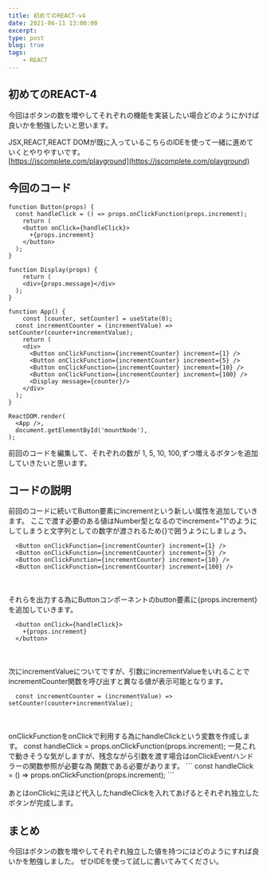 ```yaml
---
title: 初めてのREACT-v4
date: 2021-06-11 13:00:00
excerpt:
type: post
blog: true
tags:
    - REACT
---
```



## 初めてのREACT-4
今回はボタンの数を増やしてそれぞれの機能を実装したい場合どのようにかけば良いかを勉強したいと思います。
  
JSX,REACT,REACT DOMが既に入っているこちらのIDEを使って一緒に進めていくとやりやすいです。  
[https://jscomplete.com/playground](https://jscomplete.com/playground)  

## 今回のコード

```
function Button(props) {
  const handleClick = () => props.onClickFunction(props.increment);
	return (
  	<button onClick={handleClick}>
      +{props.increment}
    </button>
  );
}

function Display(props) {
	return (
  	<div>{props.message}</div>
  );
}

function App() {
	const [counter, setCounter] = useState(0);
  const incrementCounter = (incrementValue) => setCounter(counter+incrementValue);
	return (
    <div>
      <Button onClickFunction={incrementCounter} increment={1} />
      <Button onClickFunction={incrementCounter} increment={5} />
      <Button onClickFunction={incrementCounter} increment={10} />
      <Button onClickFunction={incrementCounter} increment={100} />
      <Display message={counter}/>
    </div>  
  );
}

ReactDOM.render(
  <App />, 
  document.getElementById('mountNode'),
);
```
前回のコードを編集して、それぞれの数が 1, 5, 10, 100,ずつ増えるボタンを追加していきたいと思います。
  
## コードの説明
前回のコードに続いてButton要素にincrementという新しい属性を追加していきます。
ここで渡す必要のある値はNumber型となるのでincrement="1"のようにしてしまうと文字列としての数字が渡されるため{}で囲うようにしましょう。
<br>
```
  <Button onClickFunction={incrementCounter} increment={1} />
  <Button onClickFunction={incrementCounter} increment={5} />
  <Button onClickFunction={incrementCounter} increment={10} />
  <Button onClickFunction={incrementCounter} increment={100} />
```
<br>
<br>
それらを出力する為にButtonコンポーネントのbutton要素に{props.increment}を追加していきます。

```
  <button onClick={handleClick}>
    +{props.increment}
  </button>
```
<br>
<br>
次にincrementValueについてですが、引数にincrementValueをいれることでincrementCounter関数を呼び出すと異なる値が表示可能となります。

```
  const incrementCounter = (incrementValue) => setCounter(counter+incrementValue);
```
<br>
<br>
onClickFunctionをonClickで利用する為にhandleClickという変数を作成します。  
const handleClick =  props.onClickFunction(props.increment);  
一見これで動きそうな気がしますが、残念ながら引数を渡す場合はonClickEventハンドラーの関数参照が必要な為  
関数である必要があります。
```
  const handleClick = () => props.onClickFunction(props.increment);
```
<br>
<br>
あとはonClickに先ほど代入したhandleClickを入れてあげるとそれぞれ独立したボタンが完成します。


## まとめ
今回はボタンの数を増やしてそれぞれ独立した値を持つにはどのようにすれば良いかを勉強しました。
ぜひIDEを使って試しに書いてみてください。
